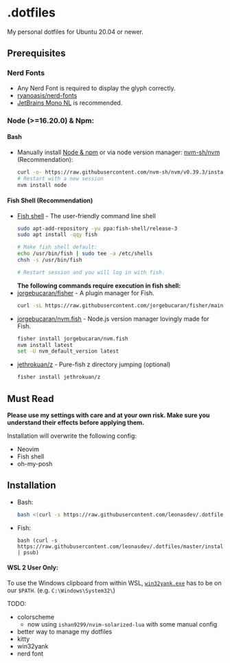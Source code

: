 # .dotfiles
My personal dotfiles for Ubuntu 20.04 or newer.

## Prerequisites
### Nerd Fonts
- Any Nerd Font is required to display the glyph correctly.
- [ryanoasis/nerd-fonts](https://github.com/ryanoasis/nerd-fonts)
- [JetBrains Mono NL](https://github.com/ryanoasis/nerd-fonts/tree/master/patched-fonts/JetBrainsMono/NoLigatures) is recommended.

### Node (>=16.20.0) & Npm:
#### Bash
- Manually install [Node & npm](https://nodejs.org/) or via node version manager: [nvm-sh/nvm](https://github.com/nvm-sh/nvm) (Recommendation):
  ```bash
  curl -o- https://raw.githubusercontent.com/nvm-sh/nvm/v0.39.3/install.sh | bash
  # Restart with a new session
  nvm install node
  ```

#### Fish Shell (Recommendation)
- [Fish shell](https://github.com/fish-shell/fish-shell) - The user-friendly command line shell
  ```bash
  sudo apt-add-repository -yu ppa:fish-shell/release-3
  sudo apt install -qqy fish
  
  # Make fish shell default:
  echo /usr/bin/fish | sudo tee -a /etc/shells
  chsh -s /usr/bin/fish
  
  # Restart session and you will log in with fish.
  ```
  **The following commands require execution in fish shell:**
- [jorgebucaran/fisher](https://github.com/jorgebucaran/fisher) - A plugin manager for Fish.
  ```bash
  curl -sL https://raw.githubusercontent.com/jorgebucaran/fisher/main/functions/fisher.fish | source && fisher install jorgebucaran/fisher
  ```
- [jorgebucaran/nvm.fish](https://github.com/jorgebucaran/nvm.fish) - Node.js version manager lovingly made for Fish.
  ```bash
  fisher install jorgebucaran/nvm.fish
  nvm install latest
  set -U nvm_default_version latest
  ```
- [jethrokuan/z](https://github.com/jethrokuan/z) - Pure-fish z directory jumping (optional)
  ```bash
  fisher install jethrokuan/z
  ```
  
## Must Read
**Please use my settings with care and at your own risk. Make sure you understand their effects before applying them.**

Installation will overwrite the following config:
- Neovim
- Fish shell
- oh-my-posh
## Installation
- Bash:
  ```bash
  bash <(curl -s https://raw.githubusercontent.com/leonasdev/.dotfiles/master/install.sh)
  ```
- Fish:
  ```fish
  bash (curl -s https://raw.githubusercontent.com/leonasdev/.dotfiles/master/install.sh | psub)
  ```
  
#### WSL 2 User Only:
To use the Windows clipboard from within WSL, [`win32yank.exe`](https://github.com/equalsraf/win32yank) has to be on our `$PATH`. (e.g. `C:\Windows\System32\`)


TODO:
- colorscheme
  - now using `ishan9299/nvim-solarized-lua` with some manual config
- better way to manage my dotfiles
- kitty
- win32yank
- nerd font
